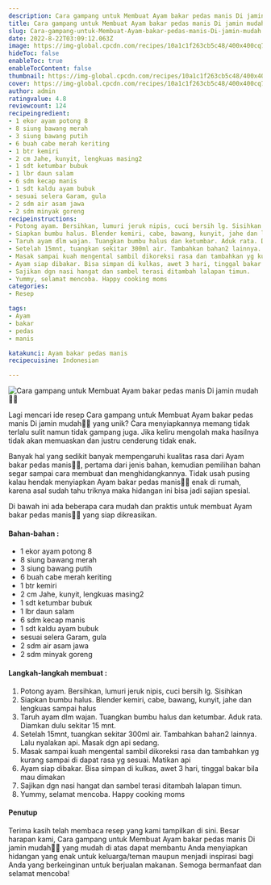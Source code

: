 ```yaml
---
description: Cara gampang untuk Membuat Ayam bakar pedas manis Di jamin mudah"
title: Cara gampang untuk Membuat Ayam bakar pedas manis Di jamin mudah
slug: Cara-gampang-untuk-Membuat-Ayam-bakar-pedas-manis-Di-jamin-mudah
date: 2022-8-22T03:09:12.063Z
image: https://img-global.cpcdn.com/recipes/10a1c1f263cb5c48/400x400cq70/photo.jpg
hideToc: false
enableToc: true
enableTocContent: false
thumbnail: https://img-global.cpcdn.com/recipes/10a1c1f263cb5c48/400x400cq70/photo.jpg
cover: https://img-global.cpcdn.com/recipes/10a1c1f263cb5c48/400x400cq70/photo.jpg
author: admin
ratingvalue: 4.8
reviewcount: 124
recipeingredient:
- 1 ekor ayam potong 8
- 8 siung bawang merah
- 3 siung bawang putih
- 6 buah cabe merah keriting
- 1 btr kemiri
- 2 cm Jahe, kunyit, lengkuas masing2
- 1 sdt ketumbar bubuk
- 1 lbr daun salam
- 6 sdm kecap manis
- 1 sdt kaldu ayam bubuk
- sesuai selera Garam, gula
- 2 sdm air asam jawa
- 2 sdm minyak goreng
recipeinstructions:
- Potong ayam. Bersihkan, lumuri jeruk nipis, cuci bersih lg. Sisihkan
- Siapkan bumbu halus. Blender kemiri, cabe, bawang, kunyit, jahe dan lengkuas sampai halus
- Taruh ayam dlm wajan. Tuangkan bumbu halus dan ketumbar. Aduk rata. Diamkan dulu sekitar 15 mnt.
- Setelah 15mnt, tuangkan sekitar 300ml air. Tambahkan bahan2 lainnya. Lalu nyalakan api. Masak dgn api sedang.
- Masak sampai kuah mengental sambil dikoreksi rasa dan tambahkan yg kurang sampai di dapat rasa yg sesuai. Matikan api
- Ayam siap dibakar. Bisa simpan di kulkas, awet 3 hari, tinggal bakar bila mau dimakan
- Sajikan dgn nasi hangat dan sambel terasi ditambah lalapan timun.
- Yummy, selamat mencoba. Happy cooking moms
categories:
- Resep

tags:
- Ayam
- bakar
- pedas
- manis

katakunci: Ayam bakar pedas manis
recipecuisine: Indonesian

---
```


![Cara gampang untuk Membuat Ayam bakar pedas manis Di jamin mudah👩‍🍳](https://img-global.cpcdn.com/recipes/10a1c1f263cb5c48/400x400cq70/photo.jpg)

Lagi mencari ide resep Cara gampang untuk Membuat Ayam bakar pedas manis Di jamin mudah👩‍🍳 yang unik? Cara menyiapkannya memang tidak terlalu sulit namun tidak gampang juga. Jika keliru mengolah maka hasilnya tidak akan memuaskan dan justru cenderung tidak enak.

Banyak hal yang sedikit banyak mempengaruhi kualitas rasa dari Ayam bakar pedas manis👩‍🍳, pertama dari jenis bahan, kemudian pemilihan bahan segar sampai cara membuat dan menghidangkannya. Tidak usah pusing kalau hendak menyiapkan Ayam bakar pedas manis👩‍🍳 enak di rumah, karena asal sudah tahu triknya maka hidangan ini bisa jadi sajian spesial.

Di bawah ini ada beberapa cara mudah dan praktis untuk membuat Ayam bakar pedas manis👩‍🍳 yang siap dikreasikan.

<!--inarticleads1-->

#### Bahan-bahan :

- 1 ekor ayam potong 8
- 8 siung bawang merah
- 3 siung bawang putih
- 6 buah cabe merah keriting
- 1 btr kemiri
- 2 cm Jahe, kunyit, lengkuas masing2
- 1 sdt ketumbar bubuk
- 1 lbr daun salam
- 6 sdm kecap manis
- 1 sdt kaldu ayam bubuk
- sesuai selera Garam, gula
- 2 sdm air asam jawa
- 2 sdm minyak goreng

<!--inarticleads2-->

#### Langkah-langkah membuat :

1. Potong ayam. Bersihkan, lumuri jeruk nipis, cuci bersih lg. Sisihkan
1. Siapkan bumbu halus. Blender kemiri, cabe, bawang, kunyit, jahe dan lengkuas sampai halus
1. Taruh ayam dlm wajan. Tuangkan bumbu halus dan ketumbar. Aduk rata. Diamkan dulu sekitar 15 mnt.
1. Setelah 15mnt, tuangkan sekitar 300ml air. Tambahkan bahan2 lainnya. Lalu nyalakan api. Masak dgn api sedang.
1. Masak sampai kuah mengental sambil dikoreksi rasa dan tambahkan yg kurang sampai di dapat rasa yg sesuai. Matikan api
1. Ayam siap dibakar. Bisa simpan di kulkas, awet 3 hari, tinggal bakar bila mau dimakan
1. Sajikan dgn nasi hangat dan sambel terasi ditambah lalapan timun.
1. Yummy, selamat mencoba. Happy cooking moms

#### Penutup

Terima kasih telah membaca resep yang kami tampilkan di sini. Besar harapan kami, Cara gampang untuk Membuat Ayam bakar pedas manis Di jamin mudah👩‍🍳 yang mudah di atas dapat membantu Anda menyiapkan hidangan yang enak untuk keluarga/teman maupun menjadi inspirasi bagi Anda yang berkeinginan untuk berjualan makanan. Semoga bermanfaat dan selamat mencoba!